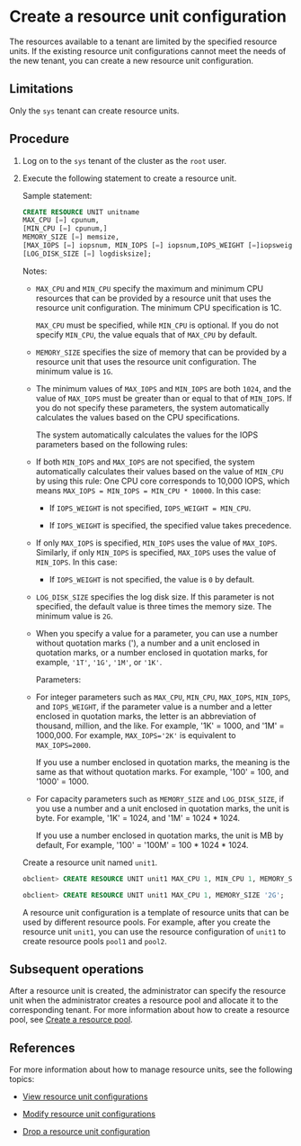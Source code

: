 # Create a resource unit configuration

The resources available to a tenant are limited by the specified resource units. If the existing resource unit configurations cannot meet the needs of the new tenant, you can create a new resource unit configuration.

## Limitations

Only the `sys` tenant can create resource units.

## Procedure

1. Log on to the `sys` tenant of the cluster as the `root` user.

2. Execute the following statement to create a resource unit.

   Sample statement:

   ```sql
   CREATE RESOURCE UNIT unitname
   MAX_CPU [=] cpunum,
   [MIN_CPU [=] cpunum,]
   MEMORY_SIZE [=] memsize,
   [MAX_IOPS [=] iopsnum, MIN_IOPS [=] iopsnum,IOPS_WEIGHT [=]iopsweight,]
   [LOG_DISK_SIZE [=] logdisksize];
   ```

   Notes:

   * `MAX_CPU` and `MIN_CPU` specify the maximum and minimum CPU resources that can be provided by a resource unit that uses the resource unit configuration. The minimum CPU specification is 1C.

      `MAX_CPU` must be specified, while `MIN_CPU` is optional. If you do not specify `MIN_CPU`, the value equals that of `MAX_CPU` by default.

   * `MEMORY_SIZE` specifies the size of memory that can be provided by a resource unit that uses the resource unit configuration. The minimum value is `1G`.

   * The minimum values of `MAX_IOPS` and `MIN_IOPS` are both `1024`, and the value of `MAX_IOPS` must be greater than or equal to that of `MIN_IOPS`. If you do not specify these parameters, the system automatically calculates the values based on the CPU specifications.

      The system automatically calculates the values for the IOPS parameters based on the following rules:

   * If both `MIN_IOPS` and `MAX_IOPS` are not specified, the system automatically calculates their values based on the value of `MIN_CPU` by using this rule: One CPU core corresponds to 10,000 IOPS, which means `MAX_IOPS = MIN_IOPS = MIN_CPU * 10000`. In this case:

      * If `IOPS_WEIGHT` is not specified, `IOPS_WEIGHT = MIN_CPU`.

      * If `IOPS_WEIGHT` is specified, the specified value takes precedence.

   * If only `MAX_IOPS` is specified, `MIN_IOPS` uses the value of `MAX_IOPS`. Similarly, if only `MIN_IOPS` is specified, `MAX_IOPS` uses the value of `MIN_IOPS`. In this case:

      * If `IOPS_WEIGHT` is not specified, the value is `0` by default.

   * `LOG_DISK_SIZE` specifies the log disk size. If this parameter is not specified, the default value is three times the memory size. The minimum value is `2G`.

   * When you specify a value for a parameter, you can use a number without quotation marks ('), a number and a unit enclosed in quotation marks, or a number enclosed in quotation marks, for example, `'1T'`, `'1G'`, `'1M'`, or `'1K'`.

      Parameters:

   * For integer parameters such as `MAX_CPU`, `MIN_CPU`, `MAX_IOPS`, `MIN_IOPS`, and `IOPS_WEIGHT`, if the parameter value is a number and a letter enclosed in quotation marks, the letter is an abbreviation of thousand, million, and the like. For example, '1K' = 1000, and '1M' = 1000,000. For example, `MAX_IOPS='2K'` is equivalent to `MAX_IOPS=2000`.

      If you use a number enclosed in quotation marks, the meaning is the same as that without quotation marks. For example, '100' = 100, and '1000' = 1000.

   * For capacity parameters such as `MEMORY_SIZE` and `LOG_DISK_SIZE`, if you use a number and a unit enclosed in quotation marks, the unit is byte. For example, '1K' = 1024, and '1M' = 1024 * 1024.

      If you use a number enclosed in quotation marks, the unit is MB by default, For example, '100' = '100M' = 100 * 1024 * 1024.

   Create a resource unit named `unit1`.

   ```sql
   obclient> CREATE RESOURCE UNIT unit1 MAX_CPU 1, MIN_CPU 1, MEMORY_SIZE '2G', MAX_IOPS 1024, MIN_IOPS 1024, IOPS_WEIGHT 0, LOG_DISK_SIZE '2G';

   obclient> CREATE RESOURCE UNIT unit1 MAX_CPU 1, MEMORY_SIZE '2G';
   ```

   A resource unit configuration is a template of resource units that can be used by different resource pools. For example, after you create the resource unit `unit1`, you can use the resource configuration of `unit1` to create resource pools `pool1` and `pool2`.

## Subsequent operations

After a resource unit is created, the administrator can specify the resource unit when the administrator creates a resource pool and allocate it to the corresponding tenant. For more information about how to create a resource pool, see [Create a resource pool](4.create-a-resource-pool.md).

## References

For more information about how to manage resource units, see the following topics:

* [View resource unit configurations](3.management-resource-unit/1.view-resource-unit-configuration.md)

* [Modify resource unit configurations](3.management-resource-unit/2.modify-the-configuration-of-a-resource-unit.md)

* [Drop a resource unit configuration](3.management-resource-unit/3.delete-a-resource-unit.md)

